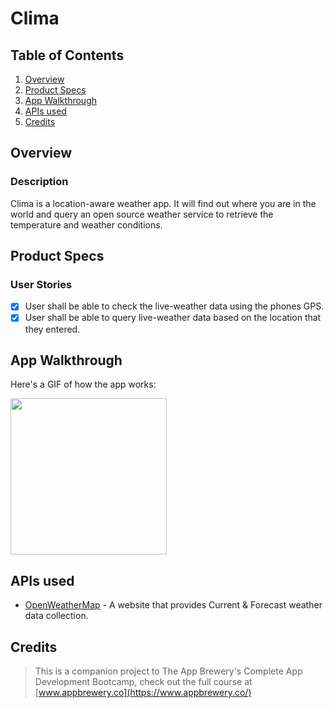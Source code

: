 # Clima

## Table of Contents
1. [Overview](#Overview)
2. [Product Specs](#Product-Specs)
3. [App Walkthrough](#App-Walkthrough)
4. [APIs used](#APIs-used)
5. [Credits](#Credits)

## Overview
### Description

Clima is a location-aware weather app. It will find out where you are in the world and query an open source weather service to retrieve the temperature and weather conditions.

## Product Specs
### User Stories

- [X] User shall be able to check the live-weather data using the phones GPS.
- [X] User shall be able to query live-weather data based on the location that they entered.

## App Walkthrough

Here's a GIF of how the app works:

<img src="https://user-images.githubusercontent.com/35745973/81490573-dd7cf800-9238-11ea-8aa2-87d6f1d1c120.gif" width=250><br>

## APIs used

- [OpenWeatherMap](https://openweathermap.org/api) - A website that provides Current & Forecast weather data collection.

## Credits

>This is a companion project to The App Brewery's Complete App Development Bootcamp, check out the full course at [www.appbrewery.co](https://www.appbrewery.co/)
